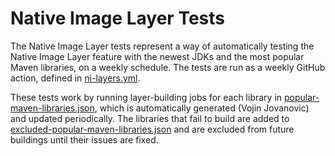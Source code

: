 # Native Image Layer Tests

The Native Image Layer tests represent a way of automatically testing the Native Image Layer feature with the newest JDKs and the most popular Maven libraries, on a weekly schedule. The tests are run as a weekly GitHub action, defined in [ni-layers.yml](/.github/workflows/ni-layers.yml). 

These tests work by running layer-building jobs for each library in [popular-maven-libraries.json](popular-maven-libraries.json), which is automatically generated (Vojin Jovanovic) and updated periodically. The libraries that fail to build are added to [excluded-popular-maven-libraries.json](excluded-popular-maven-libraries.json) and are excluded from future buildings until their issues are fixed.